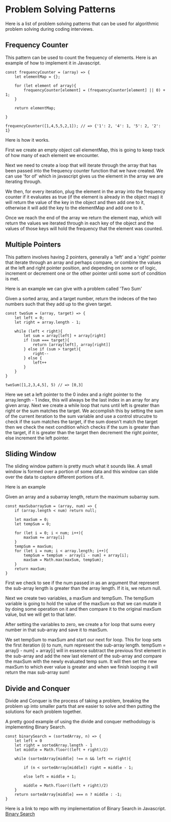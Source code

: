 # Problem Solving Patterns
Here is a list of problem solving patterns that can be used for algorithmic
problem solving during coding interviews.

## Frequency Counter
This pattern can be used to count the frequency of elements. Here is an example of how to implement it in Javascript.


```
const frequencyCounter = (array) => {
    let elementMap = {};

    for (let element of array){
        frequencyCounter[element] = (frequencyCounter[element] || 0) + 1;
    }

    return elementMap;

}

frequencyCounter([1,4,5,5,2,1]); // => {'1': 2, '4': 1, '5': 2, '2': 1}
```
Here is how it works.

First we create an empty object call elementMap, this is going to keep track of how many of each element we encounter.

Next we need to create a loop that will iterate through the array that has been passed into the frequency counter function that we have created. We can use 'for of' which in javascript gives us the element in the array we are iterating through. 

We then, for every iteration, plug the element in the array into the frequency counter if it evaluates as true (if the element is already in the object map) it will return the value of the key in the object and then add one to it, otherwise it will add the key to the elementMap and add one to it.

Once we reach the end of the array we return the element map, which will return the values we iterated through in each key of the object and the values of those keys will hold the frequency that the element was counted.

## Multiple Pointers
This pattern involves having 2 pointers, generally a 'left' and a 'right' pointer that iterate through an array and perhaps compare, or combine the values at the left and right pointer position, and depending on some or of logic, increment or decrement one or the other pointer until some sort of condition is met.

Here is an example we can give with a problem called 'Two Sum'

Given a sorted array, and a target number, return the indeces of the two numbers such that they add up to the given target.

```
const twoSum = (array, target) => {
    let left = 0;
    let right = array.length - 1;

    while (left < right){
        let sum = array[left] + array[right]
        if (sum === target){
            return [array[left], array[right]]
        } else if (sum > target){
            right--
        } else {
            left++
        }
    }
}

twoSum([1,2,3,4,5], 5) // => [0,3]
```
Here we set a left pointer to the 0 index and a right pointer to the array.length - 1 index, this will always be the last index in an array for any given array. 
Next we create a while loop that runs until left is greater than right or the sum matches the target. We accomplish this by setting the sum of the current iteration to the sum variable and use a control strucutre to check if the sum matches the target, if the sum doesn't match the target then we check the next condition which checks if the sum is greater than the target, if it is greater than the target then decrement the right pointer, else increment the left pointer.


## Sliding Window

The sliding window pattern is pretty much what it sounds like. A small window is formed over a portion of some data and this window can slide over the data to capture different portions of it. 

Here is an example

Given an array and a subarray length, return the maximum subarray sum.

```
const maxSubarraySum = (array, num) => {
    if (array.length < num) return null;

    let maxSum = 0;
    let tempSum = 0;

    for (let i = 0; i < num; i++){
        maxSum += array[i]
    }
    tempSum = maxSum;
    for (let i = num; i < array.length; i++){
        tempSum = tempSum - array[i - num] + array[i];
        maxSum = Math.max(maxSum, tempSum);
    }
    return maxSum;
}
```
First we check to see if the num passed in as an argument that represent the sub-array length is greater than the array length. If it is, we return null.

Next we create two variables, a maxSum and tempSum. The tempSum variable is going to hold the value of the maxSum so that we can mutate it by doing some operation on it and then compare it to the original maxSum value, but we will get to that later.

After setting the variables to zero, we create a for loop that sums every number in that sub-array and save it to maxSum.

We set tempSum to maxSum and start our next for loop.
This for loop sets the first iteration (i) to num, num represent the sub-array length. 
tempSum = array[i - num] + array[i] will in essence subtract the previous first element in the sub-array and add the new last element of the sub-array and compare the maxSum with the newly evaluated temp sum. It will then set the new maxSum to which ever value is greater and when we finish looping it will return the max sub-array sum!

## Divide and Conquer

Divide and Conquer is the process of taking a problem, breaking the problem up into smaller parts that are easier to solve and then putting the solutions for each problem together.

A pretty good example of using the divide and conquer methodology is implementing Binary Search.

```
const binarySearch = (sortedArray, n) => {
    let left = 0
    let right = sortedArray.length - 1
    let middle = Math.floor((left + right)/2)
    
    while (sortedArray[middle] !== n && left <= right){

        if (n < sortedArray[middle]) right = middle - 1;

        else left = middle + 1;

        middle = Math.floor((left + right)/2)
    }
    return sortedArray[middle] === n ? middle : -1;
}
```


Here is a link to repo with my implementation of Binary Search in Javascript.
[Binary Search](https://github.com/othaderek/DSAInJavascript/blob/master/algorithms/binarySearch.js "Binary Search")